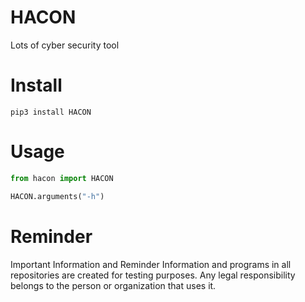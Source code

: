 # HACON
Lots of cyber security tool
# Install
```
pip3 install HACON
```
# Usage
```python
from hacon import HACON

HACON.arguments("-h")
```
# Reminder
Important Information and Reminder Information and programs in all repositories are created for testing purposes. Any legal responsibility belongs to the person or organization that uses it.
